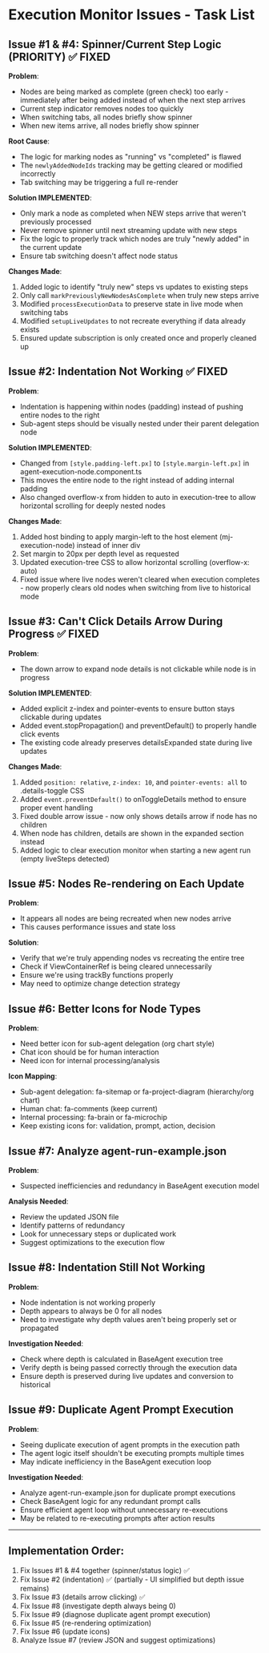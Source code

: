 # Execution Monitor Issues - Task List

## Issue #1 & #4: Spinner/Current Step Logic (PRIORITY) ✅ FIXED
**Problem**: 
- Nodes are being marked as complete (green check) too early - immediately after being added instead of when the next step arrives
- Current step indicator removes nodes too quickly
- When switching tabs, all nodes briefly show spinner
- When new items arrive, all nodes briefly show spinner

**Root Cause**: 
- The logic for marking nodes as "running" vs "completed" is flawed
- The `newlyAddedNodeIds` tracking may be getting cleared or modified incorrectly
- Tab switching may be triggering a full re-render

**Solution IMPLEMENTED**:
- Only mark a node as completed when NEW steps arrive that weren't previously processed
- Never remove spinner until next streaming update with new steps
- Fix the logic to properly track which nodes are truly "newly added" in the current update
- Ensure tab switching doesn't affect node status

**Changes Made**:
1. Added logic to identify "truly new" steps vs updates to existing steps
2. Only call `markPreviouslyNewNodesAsComplete` when truly new steps arrive
3. Modified `processExecutionData` to preserve state in live mode when switching tabs
4. Modified `setupLiveUpdates` to not recreate everything if data already exists
5. Ensured update subscription is only created once and properly cleaned up

## Issue #2: Indentation Not Working ✅ FIXED
**Problem**: 
- Indentation is happening within nodes (padding) instead of pushing entire nodes to the right
- Sub-agent steps should be visually nested under their parent delegation node

**Solution IMPLEMENTED**:
- Changed from `[style.padding-left.px]` to `[style.margin-left.px]` in agent-execution-node.component.ts
- This moves the entire node to the right instead of adding internal padding
- Also changed overflow-x from hidden to auto in execution-tree to allow horizontal scrolling for deeply nested nodes

**Changes Made**:
1. Added host binding to apply margin-left to the host element (mj-execution-node) instead of inner div
2. Set margin to 20px per depth level as requested
3. Updated execution-tree CSS to allow horizontal scrolling (overflow-x: auto)
4. Fixed issue where live nodes weren't cleared when execution completes - now properly clears old nodes when switching from live to historical mode

## Issue #3: Can't Click Details Arrow During Progress ✅ FIXED
**Problem**: 
- The down arrow to expand node details is not clickable while node is in progress

**Solution IMPLEMENTED**:
- Added explicit z-index and pointer-events to ensure button stays clickable during updates
- Added event.stopPropagation() and preventDefault() to properly handle click events
- The existing code already preserves detailsExpanded state during live updates

**Changes Made**:
1. Added `position: relative`, `z-index: 10`, and `pointer-events: all` to .details-toggle CSS
2. Added `event.preventDefault()` to onToggleDetails method to ensure proper event handling
3. Fixed double arrow issue - now only shows details arrow if node has no children
4. When node has children, details are shown in the expanded section instead
5. Added logic to clear execution monitor when starting a new agent run (empty liveSteps detected)

## Issue #5: Nodes Re-rendering on Each Update
**Problem**: 
- It appears all nodes are being recreated when new nodes arrive
- This causes performance issues and state loss

**Solution**:
- Verify that we're truly appending nodes vs recreating the entire tree
- Check if ViewContainerRef is being cleared unnecessarily
- Ensure we're using trackBy functions properly
- May need to optimize change detection strategy

## Issue #6: Better Icons for Node Types
**Problem**: 
- Need better icon for sub-agent delegation (org chart style)
- Chat icon should be for human interaction
- Need icon for internal processing/analysis

**Icon Mapping**:
- Sub-agent delegation: fa-sitemap or fa-project-diagram (hierarchy/org chart)
- Human chat: fa-comments (keep current)
- Internal processing: fa-brain or fa-microchip
- Keep existing icons for: validation, prompt, action, decision

## Issue #7: Analyze agent-run-example.json
**Problem**: 
- Suspected inefficiencies and redundancy in BaseAgent execution model

**Analysis Needed**:
- Review the updated JSON file
- Identify patterns of redundancy
- Look for unnecessary steps or duplicated work
- Suggest optimizations to the execution flow

## Issue #8: Indentation Still Not Working
**Problem**:
- Node indentation is not working properly
- Depth appears to always be 0 for all nodes
- Need to investigate why depth values aren't being properly set or propagated

**Investigation Needed**:
- Check where depth is calculated in BaseAgent execution tree
- Verify depth is being passed correctly through the execution data
- Ensure depth is preserved during live updates and conversion to historical

## Issue #9: Duplicate Agent Prompt Execution  
**Problem**:
- Seeing duplicate execution of agent prompts in the execution path
- The agent logic itself shouldn't be executing prompts multiple times
- May indicate inefficiency in the BaseAgent execution loop

**Investigation Needed**:
- Analyze agent-run-example.json for duplicate prompt executions
- Check BaseAgent logic for any redundant prompt calls
- Ensure efficient agent loop without unnecessary re-executions
- May be related to re-executing prompts after action results

---

## Implementation Order:
1. Fix Issues #1 & #4 together (spinner/status logic) ✅
2. Fix Issue #2 (indentation) ✅ (partially - UI simplified but depth issue remains)
3. Fix Issue #3 (details arrow clicking) ✅
4. Fix Issue #8 (investigate depth always being 0)
5. Fix Issue #9 (diagnose duplicate agent prompt execution)
6. Fix Issue #5 (re-rendering optimization)
7. Fix Issue #6 (update icons)
8. Analyze Issue #7 (review JSON and suggest optimizations)